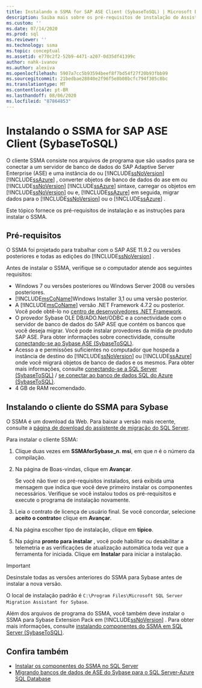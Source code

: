 ```yaml
---
title: Instalando o SSMA for SAP ASE Client (SybaseToSQL) | Microsoft Docs
description: Saiba mais sobre os pré-requisitos de instalação do Assistente de Migração do SQL Server (SSMA) para SAP Adaptive Server Enterprise (ASE) e como instalar o.
ms.custom: ''
ms.date: 07/14/2020
ms.prod: sql
ms.reviewer: ''
ms.technology: ssma
ms.topic: conceptual
ms.assetid: e770c2f2-52b9-4471-a207-0d35df41399c
author: nahk-ivanov
ms.author: alexiva
ms.openlocfilehash: 5907a7cc5b93594beef8f7bd54f27f20b93fbb99
ms.sourcegitcommit: 21bedbae28840e2f96f5e8b08bcfc794f305c8bc
ms.translationtype: MT
ms.contentlocale: pt-BR
ms.lasthandoff: 08/06/2020
ms.locfileid: "87864853"
---
```

# <a name="installing-ssma-for-sap-ase-client-sybasetosql"></a>Instalando o SSMA for SAP ASE Client (SybaseToSQL)

O cliente SSMA consiste nos arquivos de programa que são usados para se conectar a um servidor de banco de dados do SAP Adaptive Server Enterprise (ASE) e uma instância do ou [!INCLUDE[ssNoVersion](../../includes/ssnoversion-md.md)] [!INCLUDE[ssAzure](../../includes/ssazure_md.md)] , converter objetos de banco de dados do ase em ou [!INCLUDE[ssNoVersion](../../includes/ssnoversion-md.md)] [!INCLUDE[ssAzure](../../includes/ssazure_md.md)] sintaxe, carregar os objetos em [!INCLUDE[ssNoVersion](../../includes/ssnoversion-md.md)] ou e, [!INCLUDE[ssAzure](../../includes/ssazure_md.md)] em seguida, migrar dados para o [!INCLUDE[ssNoVersion](../../includes/ssnoversion-md.md)] ou o [!INCLUDE[ssAzure](../../includes/ssazure_md.md)] .

Este tópico fornece os pré-requisitos de instalação e as instruções para instalar o SSMA.

## <a name="prerequisites"></a>Pré-requisitos

O SSMA foi projetado para trabalhar com o SAP ASE 11.9.2 ou versões posteriores e todas as edições do [!INCLUDE[ssNoVersion](../../includes/ssnoversion-md.md)] .

Antes de instalar o SSMA, verifique se o computador atende aos seguintes requisitos:

- Windows 7 ou versões posteriores ou Windows Server 2008 ou versões posteriores.
- [!INCLUDE[msCoName](../../includes/msconame_md.md)]Windows Installer 3,1 ou uma versão posterior.
- A [!INCLUDE[msCoName](../../includes/msconame_md.md)] versão .NET Framework 4.7.2 ou posterior. Você pode obtê-lo no [centro de desenvolvedores .NET Framework](https://go.microsoft.com/fwlink/?LinkId=48882).
- O provedor Sybase OLE DB/ADO.Net/ODBC e a conectividade com o servidor de banco de dados do SAP ASE que contém os bancos que você deseja migrar. Você pode instalar provedores da mídia de produto SAP ASE. Para obter informações sobre conectividade, consulte [conectando-se ao Sybase ASE &#40;SybaseToSQL&#41;](../../ssma/sybase/connecting-to-sybase-ase-sybasetosql.md).
- Acesso a e permissões suficientes no computador que hospeda a instância de destino do [!INCLUDE[ssNoVersion](../../includes/ssnoversion-md.md)] ou [!INCLUDE[ssAzure](../../includes/ssazure_md.md)] onde você migrará objetos de banco de dados e os mesmos. Para obter mais informações, consulte [conectando-se a SQL Server &#40;SybaseToSQL&#41;](../../ssma/sybase/connecting-to-sql-server-sybasetosql.md) / [se conectar ao banco de dados SQL do Azure &#40;SybaseToSQL&#41;](../../ssma/sybase/connecting-to-azure-sql-db-sybasetosql.md).
- 4 GB de RAM recomendado.

## <a name="installing-the-ssma-for-sybase-client"></a>Instalando o cliente do SSMA para Sybase

O SSMA é um download da Web. Para baixar a versão mais recente, consulte a [página de download do assistente de migração do SQL Server](https://aka.ms/ssmaforsybase).

Para instalar o cliente SSMA:

1. Clique duas vezes em **SSMAforSybase_*n*. msi**, em que *n* é o número da compilação.
2. Na página de Boas-vindas, clique em **Avançar**.

   Se você não tiver os pré-requisitos instalados, será exibida uma mensagem que indica que você deve primeiro instalar os componentes necessários. Verifique se você instalou todos os pré-requisitos e execute o programa de instalação novamente.

3. Leia o contrato de licença de usuário final. Se você concordar, selecione **aceito o contrato**e clique em **Avançar**.
4. Na página escolher tipo de instalação, clique em **típico**.
5. Na página **pronto para instalar** , você pode habilitar ou desabilitar a telemetria e as verificações de atualização automática toda vez que a ferramenta for iniciada. Clique em **Instalar** para iniciar a instalação.

> [!IMPORTANT]
> Desinstale todas as versões anteriores do SSMA para Sybase antes de instalar a nova versão.

O local de instalação padrão é `C:\Program Files\Microsoft SQL Server Migration Assistant for Sybase`.

Além dos arquivos de programa do SSMA, você também deve instalar o SSMA para Sybase Extension Pack em [!INCLUDE[ssNoVersion](../../includes/ssnoversion-md.md)] . Para obter mais informações, consulte [instalando componentes do SSMA em SQL Server &#40;SybaseToSQL&#41;](../../ssma/sybase/installing-ssma-components-on-sql-server-sybasetosql.md).

## <a name="see-also"></a>Confira também

- [Instalar os componentes do SSMA no SQL Server](../../ssma/sybase/installing-ssma-components-on-sql-server-sybasetosql.md)  
- [Migrando bancos de dados de ASE do Sybase para o SQL Server-Azure SQL Database](../../ssma/sybase/migrating-sybase-ase-databases-to-sql-server-azure-sql-db-sybasetosql.md)
